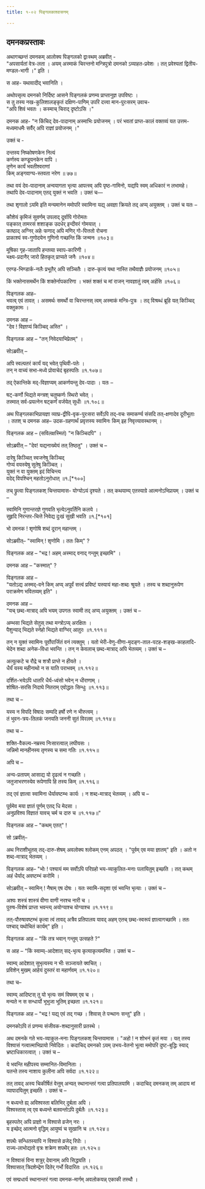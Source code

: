 ```yaml
---
title: १-०२ पिङ्गलकाश्वासनम्

---
```

## दमनकप्रस्तावः
अथागच्छन्तं दमनकम् आलोक्य पिङ्गलको द्वाःस्थम् अब्रवीत् -  
"अपसार्यतां वेत्र-लता । अयम् अस्माकं चिरन्तनो मन्त्रिपुत्रो दमनको ऽव्याहत-प्रवेशः । तत् प्रवेश्यतां द्वितीय-मण्डल-भागी ।" इति ।  

स आह- यथावादीद् भवानिति ।  

अथोपसृत्य दमनको निर्दिष्ट आसने पिङ्गलकं प्रणम्य प्राप्तानुज्ञ उपविष्टः ।  
स तु तस्य नख-कुलिशालङ्कृतं दक्षिण-पाणिम् उपरि दत्त्वा मान-पुरःसरम् उवाच-  
"अपि शिवं भवतः । कस्माच् चिराद् दृष्टोऽसि ।"

दमनक आह- "न किंचिद् देव-पादानाम् अस्माभिः प्रयोजनम् । परं भवतां प्राप्त-कालं वक्तव्यं यत उत्तम-मध्यमाधमैः सर्वैर् अपि राज्ञां प्रयोजनम् ।"  

उक्तं च -

दन्तस्य निष्कोषणकेन नित्यं  
कर्णस्य कण्डूयनकेन वापि ।  
तृणेन कार्यं भवतीश्वराणां  
किम् अङ्गवाग्घ-स्तवता नरेण ॥ ७७॥   

तथा वयं देव-पादानाम् अन्वयागता भृत्या आपत्स्व् अपि पृष्ठ-गामिनो, यद्यपि स्वम् अधिकारं न लभामहे। तथापि देव-पादानाम् एतद् युक्तं न भवति । उक्तं च—  

<div class="js_include" includetitle="true" newlevelforh1="3" unfilled url="../../upadeshAH/sevA/bhRtya-chyuti/"></div>
<div class="js_include" includetitle="true" newlevelforh1="3" unfilled url="../../upadeshAH/sevA/bhRtya-mahattva/"></div>
<div class="js_include" includetitle="true" newlevelforh1="3" unfilled url="../../upadeshAH/sevA/sat-bhRtya-laxaNa/"></div>  

तथा शृगालो ऽयमि इति मन्यमानेन ममोपरि स्वामिना यद्य् अवज्ञा क्रियते तद् अप्य् अयुक्तम् । उक्तं च यतः –  

कौशेयं कृमिजं सुवर्णम् उपलाद् दूर्वापि गोरोमतः  
पङ्कात् तामरसं शशाङ्क उदधेर् इन्दीवरं गोमयात् ।  
काष्ठाद् अग्निर् अहेः फणाद् अपि मणिर् गो-पित्ततो रोचना  
प्राकाश्यं स्व-गुणोदयेन गुणिनो गच्छन्ति किं जन्मनः ॥१०३॥  

मूषिका गृह-जातापि हन्तव्या स्वाप-कारिणी ।  
भक्ष्य-प्रदानैर् जारो हितकृत् प्राप्यते जनैः ॥१०४॥  

एरण्ड-भिण्डार्क-नलैः प्रभूतैर् अपि सञ्चितैः ।
दारु-कृत्यं यथा नास्ति तथैवाज्ञैः प्रयोजनम् ॥१०५॥  

किं भक्तेनासमर्थेन किं शक्तेर्नापकारिणा ।
भक्तं शक्तं च मां राजन् नावज्ञातुं त्वम् अर्हसि ॥१०६॥

पिङ्गलक आह–  
भवत्व् एवं तावत् । असमर्थः समर्थो वा चिरन्तनस् त्वम् अस्माकं मन्त्रि-पुत्रः । तद् विश्रब्धं ब्रूहि यत् किञ्चिद् वक्तुकामः ।  

दमनक आह –  
"देव ! विज्ञाप्यं किञ्चिद् अस्ति" ।  

पिङ्गलक आह – "तन् निवेदयाभिप्रेतम्" ।  

सोऽब्रवीत् –  

अपि स्वल्पतरं कार्यं यद् भवेत् पृथिवी-पतेः ।  
तन् न वाच्यं सभा-मध्ये प्रोवाचेदं बृहस्पतिः ॥१.१०७॥  

तद् ऐकान्तिके मद्-विज्ञाप्यम् आकर्णयन्तु देव-पादाः । यतः –  

षट्-कर्णो भिद्यते मन्त्रश् चतुष्कर्णः स्थिरो भवेत् ।  
तस्मात् सर्व-प्रयत्नेन षट्कर्णं वर्जयेत् सुधीः ॥१.१०८॥  

अथ पिङ्गलकाभिप्रायज्ञा व्याघ्र-द्वीपि-वृक-पुरःसरा सर्वेऽपि तद्-वचः समाकर्ण्य संसदि तत्-क्षणादेव दूरीभूताः । ततश् च दमनक आह– उदक-ग्रहणार्थं प्रवृत्तस्य स्वामिनः किम् इह निवृत्त्यावस्थानम् ।  

पिङ्गलक आह – (सविलक्षस्मितं) "न किञ्चिदपि" ।  

सोऽब्रवीत् –  "देव! यद्यनाख्येयं तत् तिष्ठतु" । उक्तं च –  

दारेषु किञ्चित् स्वजनेषु किञ्चिद्  
गोप्यं वयस्येषु सुतेषु किञ्चित् ।  
युक्तं न वा युक्तम् इदं विचिन्त्य  
वदेद् विपश्चिन् महतोऽनुरोधात् ॥१.[*१००]  

तच् छ्रुत्वा पिङ्गलकश् चिन्तयामास- योग्योऽयं दृश्यते । तत् कथयाम्य् एतस्याग्रे आत्मनोऽभिप्रायम् । उक्तं च –  

स्वामिनि गुणान्तरज्ञे गुणवति भृत्येऽनुवर्तिनि कलये ।  
सुहृदि निरन्तर-चित्ते निवेद्य दुःखं सुखी भवति ॥१.[*१०१] 

भो दमनक ! शृणोषि शब्दं दूरान् महान्तम् ।  

सोऽब्रवीत्– "स्वामिन् ! शृणोमि । ततः किम्" ?  

पिङ्गलक आह – "भद्र ! अहम् अस्माद् वनाद् गन्तुम् इच्छामि" ।  

दमनक आह – "कस्मात्" ?  

पिङ्गलक आह –  
"यतोऽद्य अस्मद्-वने किम् अप्य् अपूर्वं सत्त्वं प्रविष्टं यस्यायं महा-शब्दः श्रूयते । तस्य च शब्दानुरूपेण पराक्रमेण भवितव्यम् इति" ।  

दमनक आह –  
"यच् छब्द-मात्राद् अपि भयम् उपगतः स्वामी तद् अप्य् अयुक्तम् । उक्तं च –  

अम्भसा भिद्यते सेतुस् तथा मन्त्रोऽप्य् अरक्षितः ।  
पैशुन्याद् भिद्यते स्नेहो भिद्यते वाग्भिर् आतुरः ॥१.१११॥  

तन् न युक्तं स्वामिनः पूर्वोपार्जितं वनं त्यक्तुम् । यतो भेरी-वेणु-वीणा-मृदङ्ग-ताल-पटह-शङ्ख-काहलादि-भेदेन शब्दा अनेक-विधा भवन्ति । तन् न केवलाच् छब्द-मात्राद् अपि भेतव्यम् । उक्तं च –  

अत्युत्कटे च रौद्रे च शत्रौ प्राप्ते न हीयते ।  
धैर्यं यस्य महीनाथो न स याति पराभवम् ॥१.११२॥  

दर्शित-भयेऽपि धातरि धैर्य-ध्वंसो भवेन् न धीराणाम् ।  
शोषित-सरसि निदाघे नितराम् एवोद्धतः सिन्धुः ॥१.११३॥  

तथा च –  

यस्य न विपदि विषादः सम्पदि हर्षो रणे न भीरुत्वम् ।  
तं भुवन-त्रय-तिलकं जनयति जननी सुतं विरलम् ॥१.११४॥  

तथा च –  

शक्ति-वैकल्य-नम्रस्य निःसारत्वाल् लघीयसः ।  
जन्निमो मानहीनस्य तृणस्य च समा गतिः ॥१.११५॥  

अपि च –  

अन्य-प्रतापम् आसाद्य यो दृढत्वं न गच्छति ।  
जतुजाभरणस्येव रूपेणापि हि तस्य किम् ॥१.११६॥  

तद् एवं ज्ञात्वा स्वामिना धैर्यावष्टम्भः कार्यः । न शब्द-मात्राद् भेतव्यम् । अपि च –  

पूर्वमेव मया ज्ञातं पूर्णम् एतद् धि मेदसा ।  
अनुप्रविश्य विज्ञातं यावच् चर्म च दारु च ॥१.११७॥"  

पिङ्गलक आह – "कथम् एतत्" !  

सो ऽब्रवीत्–  

<div class="js_include" includetitle="true" newlevelforh1="3" unfilled url="../../upakathAH/01-02_shrugAladundibhikathA/"></div>

अथ निराशीभूतस् तद्-दारु-शेषम् अवलोक्य श्लोकम् एनम् अपठत् । "पूर्वम् एव मया ज्ञातम्" इति । अतो न शब्द-मात्राद् भेतव्यम् ।  


पिङ्गलक आह– "भोः ! पश्यायं मम सर्वोऽपि परिग्रहो भय-व्याकुलित-मनाः पलायितुम् इच्छति । तत् कथम् अहं धैर्याद् अवष्टम्भं करोमि ।  

सोऽब्रवीत् – स्वामिन् ! नैषाम् एष दोषः । यतः स्वामि-सदृशा एवं भवन्ति भृत्याः । उक्तं च –  

अश्वः शस्त्रं शास्त्रं वीणा वाणी नरश्च नारी च ।  
पुरुष-विशेषं प्राप्ता भवन्त्य् अयोग्याश्च योग्याश्च ॥१.११९॥  

तत्-पौरुषावष्टम्भं कृत्वा त्वं तावद् अत्रैव प्रतिपालय यावद् अहम् एतच् छब्द-स्वरूपं ज्ञात्वागच्छामि । ततः पश्चाद् यथोचितं कार्यम्" इति ।  

पिङ्गलक आह – "किं तत्र भवान् गन्तुम् उत्सहते ?"  

स आह – "किं स्वाम्य्-आदेशात् सद्-भृत्य कृत्याकृत्यमस्ति । उक्तं च –  

स्वाम्य् आदेशात् सुभृत्यस्य न भीः सञ्जायते क्वचित् ।  
प्रविशेन् मुखम् आहेयं दुस्तरं वा महार्णवम् ॥१.१२०॥  

तथा च–  

स्वाम्य् आदिष्टस् तु यो भृत्यः समं विषमम् एव च ।  
मन्यते न स सन्धार्यो भूभुजा भूतिम् इच्छता ॥१.१२१॥  

पिङ्गलक आह – "भद्र ! यद्य् एवं तद् गच्छ । शिवास् ते पन्थानः सन्तु" इति ।  

दमनकोऽपि तं प्रणम्य संजीवक-शब्दानुसारी प्रतस्थे ।  

अथ दमनके गते भय-व्याकुल-मनाः पिङ्गलकश् चिन्तयामास । "अहो ! न शोभनं कृतं मया । यत् तस्य विश्वासं गत्वात्माभिप्रायो निवेदितः । कदाचिद् दमनको ऽयम् उभय-वेतनो भूत्वा ममोपरि दुष्ट-बुद्धिः स्याद् भ्रष्टाधिकारत्वात् । उक्तं च –  

ये भवन्ति महीपस्य सम्मानित-विमानिताः ।  
यतन्ते तस्य नाशाय कुलीना अपि सर्वदा ॥१.१२२॥  

तत् तावद् अस्य चिकीर्षितं वेत्तुम् अन्यत् स्थानान्तरं गत्वा प्रतिपालयामि ।   कदाचिद् दमनकस् तम् आदाय मां व्यापादयितुम् इच्छति । उक्तं च –  

न बध्यन्ते ह्य् अविश्वस्ता बलिभिर् दुर्बला अपि ।  
विश्वस्तास् त्व् एव बध्यन्ते बलवन्तोऽपि दुर्बलैः ॥१.१२३॥  

बृहस्पतेर् अपि प्राज्ञो न विश्वासे व्रजेन् नरः ।  
य इच्छेद् आत्मनो वृद्धिम् आयुष्यं च सुखानि च ॥१.१२४॥  

शपथैः सन्धितस्यापि न विश्वासे व्रजेद् रिपोः ।  
राज्य-लाभोद्यतो वृत्रः शक्रेण शपथैर् हतः ॥१.१२५॥  

न विश्वासं विना शत्रुर् देवानाम् अपि सिद्ध्यति ।  
विश्वासात् त्रिदशेन्द्रेण दितेर् गर्भो विदारितः ॥१.१२६॥

एवं सम्प्रधार्य स्थानान्तरं गत्वा दमनक-मार्गम् अवलोकयन्न् एकाकी तस्थौ ।  